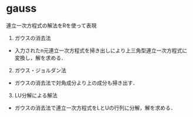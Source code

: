 # gauss
連立一次方程式の解法をRを使って表現

1. ガウスの消去法
  * 入力されたn元連立一次方程式を掃き出しにより上三角型連立一次方程式に変換し，解を求める．
2. ガウス・ジョルダン法
  * ガウスの消去法で対角成分より上の成分も掃き出す．
3. LU分解による解法
  * ガウスの消去法で連立一次方程式をLとUの行列に分解，解を求める．
